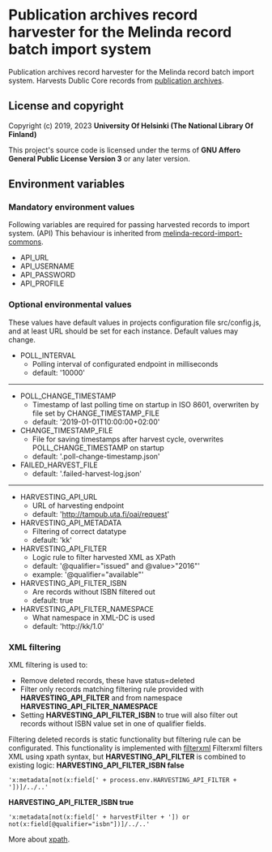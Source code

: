 # Publication archives record harvester for the Melinda record batch import system

Publication archives record harvester for the Melinda record batch import system. Harvests Dublic Core records from [publication archives](https://www.kansalliskirjasto.fi/en/services/system-platform-services/publication-archive-service).
## License and copyright

Copyright (c) 2019, 2023 **University Of Helsinki (The National Library Of Finland)**

This project's source code is licensed under the terms of **GNU Affero General Public License Version 3** or any later version.

## Environment variables
### Mandatory environment values
Following variables are required for passing harvested records to import system. (API) This behaviour is inherited from [melinda-record-import-commons](https://github.com/NatLibFi/melinda-record-import-commons).
* API_URL
* API_USERNAME
* API_PASSWORD
* API_PROFILE

### Optional environmental values
These values have default values in projects configuration file src/config.js, and at least URL should be set for each instance. Default values may change.
* POLL_INTERVAL
  - Polling interval of configurated endpoint in milliseconds
  - default: '10000'
---
* POLL_CHANGE_TIMESTAMP
  - Timestamp of last polling time on startup in ISO 8601, overwriten by file set by CHANGE_TIMESTAMP_FILE 
  - default: '2019-01-01T10:00:00+02:00'
* CHANGE_TIMESTAMP_FILE
  - File for saving timestamps after harvest cycle, overwrites POLL_CHANGE_TIMESTAMP on startup
  - default: '.poll-change-timestamp.json'
* FAILED_HARVEST_FILE
  - default: '.failed-harvest-log.json'
---
* HARVESTING_API_URL 
  - URL of harvesting endpoint
  - default: 'http://tampub.uta.fi/oai/request'
* HARVESTING_API_METADATA
  - Filtering of correct datatype
  - default: 'kk'
* HARVESTING_API_FILTER 
  - Logic rule to filter harvested XML as XPath
  - default: '@qualifier="issued" and @value>"2016"'
  - example: '@qualifier="available"'
* HARVESTING_API_FILTER_ISBN
  - Are records without ISBN filtered out 
  - default: true
* HARVESTING_API_FILTER_NAMESPACE
  - What namespace in XML-DC is used 
  - default: 'http://kk/1.0'

### XML filtering
XML filtering is used to:
* Remove deleted records, these have status=deleted
* Filter only records matching filtering rule provided with **HARVESTING_API_FILTER** and from namespace **HARVESTING_API_FILTER_NAMESPACE**
* Setting **HARVESTING_API_FILTER_ISBN** to true will also filter out records without ISBN value set in one of qualifier fields.

Filtering deleted records is static functionality but filtering rule can be configurated. This functionality is implemented with [filterxml](https://www.npmjs.com/package/filterxml) Filterxml filters XML using xpath syntax, but **HARVESTING_API_FILTER** is combined to existing logic:
**HARVESTING_API_FILTER_ISBN false**
```
'x:metadata[not(x:field[' + process.env.HARVESTING_API_FILTER + '])]/../..'
```
**HARVESTING_API_FILTER_ISBN true**
```
'x:metadata[not(x:field[' + harvestFilter + ']) or not(x:field[@qualifier="isbn"])]/../..'
```
More about [xpath](https://www.w3schools.com/xml/xpath_syntax.asp).
